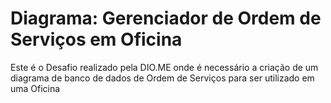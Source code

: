 # Diagrama: Gerenciador de Ordem de Serviços  em Oficina
Este é o Desafio realizado pela DIO.ME onde é necessário a criação de um diagrama de banco de dados de Ordem de Serviços para ser utilizado em uma Oficina 
